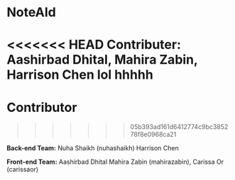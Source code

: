 # NoteAId

<<<<<<< HEAD
Contributer: Aashirbad Dhital, Mahira Zabin, Harrison Chen
lol hhhhh
=======
# Contributor
>>>>>>> 05b393ad161d6412774c9bc385278f8e0968ca21

**Back-end Team:**
Nuha Shaikh (nuhashaikh)
Harrison Chen

**Front-end Team:**
Aashirbad Dhital
Mahira Zabin (mahirazabin),
Carissa Or (carissaor)
